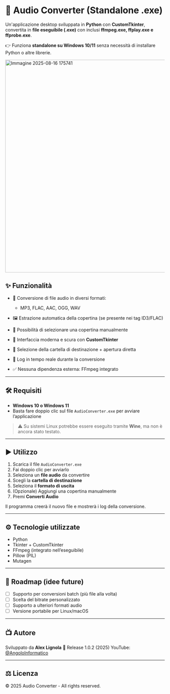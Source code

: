 # 🎵 Audio Converter (Standalone .exe)

Un'applicazione desktop sviluppata in **Python** con **CustomTkinter**, convertita in **file eseguibile (.exe)** con inclusi **ffmpeg.exe, ffplay.exe e ffprobe.exe**.

👉 Funziona **standalone su Windows 10/11** senza necessità di installare Python o altre librerie.

<img width="847" height="671" alt="Immagine 2025-08-16 175741" src="https://github.com/user-attachments/assets/9643fce3-eed3-46a5-8783-92860c04c4d2" />


## ✨ Funzionalità

* 🎼 Conversione di file audio in diversi formati:

  * MP3, FLAC, AAC, OGG, WAV
* 🖼️ Estrazione automatica della copertina (se presente nei tag ID3/FLAC)
* 📂 Possibilità di selezionare una copertina manualmente
* 🎨 Interfaccia moderna e scura con **CustomTkinter**
* 📁 Selezione della cartella di destinazione + apertura diretta
* 📜 Log in tempo reale durante la conversione
* ✅ Nessuna dipendenza esterna: FFmpeg integrato

---

## 🛠️ Requisiti

* **Windows 10 o Windows 11**
* Basta fare doppio clic sul file `AudioConverter.exe` per avviare l’applicazione

> ⚠️ Su sistemi Linux potrebbe essere eseguito tramite **Wine**, ma non è ancora stato testato.

---

## ▶️ Utilizzo

1. Scarica il file `AudioConverter.exe`
2. Fai doppio clic per avviarlo
3. Seleziona un **file audio** da convertire
4. Scegli la **cartella di destinazione**
5. Seleziona il **formato di uscita**
6. (Opzionale) Aggiungi una copertina manualmente
7. Premi **Converti Audio**

Il programma creerà il nuovo file e mostrerà i log della conversione.

---

## ⚙️ Tecnologie utilizzate

* Python
* Tkinter + CustomTkinter
* FFmpeg (integrato nell’eseguibile)
* Pillow (PIL)
* Mutagen

---

## 🚀 Roadmap (idee future)

* [ ] Supporto per conversioni batch (più file alla volta)
* [ ] Scelta del bitrate personalizzato
* [ ] Supporto a ulteriori formati audio
* [ ] Versione portabile per Linux/macOS

---

## 📺 Autore

Sviluppato da **Alex Lignola**
📌 Release 1.0.2 (2025)
YouTube: [@AngoloInformatico](https://www.youtube.com/@AngoloInformatico)

---

## ⚖️ Licenza

© 2025 Audio Converter - All rights reserved.
